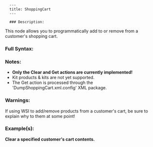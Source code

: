 
      ---
      title: ShoppingCart
      ---

      ### Description:

This node allows you to programmatically add to or remove from a customer's shopping cart.

### Full Syntax:

<ShoppingCart Action="Get|Update|Clear" CustomerEMail="string" CustomerGUID="uniqueidentifier" CustomerID="integer" CartType="ShoppingCart|WishCart|RecurringCart">  
<Add ExtensionData="string" Quantity="integer" VariantID="integer" Notes="string" FullSKU="string" ShippingAddressGUID="uniqueidentifier" ShippingAddressID="integer" CustomerEnteredPrice="decimal" TextOption="string" ChosenColorSKUModifier="string" ChosenColor="string" ChosenSizeSKUMOdifier="string" ChosenSize="string" VariantGUID="uniqueidentifier" ProductGUID="uniqueidentifier" ProductID="integer"/>  
<Delete ShoppingCartRecGUID="uniqueidentifier" ShoppingCartRecID="integer"/> <SetQuantity Quantity="integer" ShoppingCartRecGUID="uniqueidentifier" ShoppingCartRecID="integer"/>  
</ShoppingCart>

### Notes:

*   **Only the Clear and Get actions are currently implemented!**
*   Kit products & kits are not yet supported.
*   The Get action is processed through the 'DumpShoppingCart.xml.config' XML package.

### Warnings:

If using WSI to add/remove products from a customer's cart, be sure to explain why to them at some point!

### Example(s):

**Clear a specified customer's cart contents.**  
<ShoppingCart Action="Clear" CustomerEMail="customer@somedomain.com">  
</ShoppingCart>
      